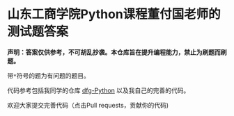 # 山东工商学院Python课程董付国老师的测试题答案

**声明：答案仅供参考，不可胡乱抄袭。本仓库旨在提升编程能力，禁止为刷题而刷题。**

带`*`符号的题为有问题的题目。

代码参考包括我同学的仓库 [dfg-Python](https://github.com/Alics-dt/dfg-Python) 以及我自己的完善的代码。

欢迎大家提交完善代码（点击Pull requests，贡献你的代码)
